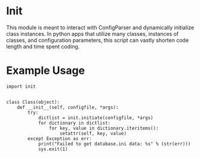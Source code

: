 # Init
This module is meant to interact with ConfigParser and dynamically initialize class instances.
In python apps that utilize many classes, instances of classes, and configuration parameters,
this script can vastly shorten code length and time spent coding.

# Example Usage
```angular2html
import init
 
 
class Class(object):
    def __init__(self, configfile, *args):
        try:
            dictlist = init.initiate(configfile, *args)
            for dictionary in dictlist:
                for key, value in dictionary.iteritems():
                    setattr(self, key, value)
        except Exception as err:
            print("Failed to get database.ini data: %s" % (str(err)))
            sys.exit(1)
```
